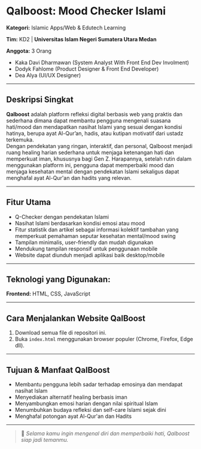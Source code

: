 # Qalboost: Mood Checker Islami

**Kategori:** Islamic Apps/Web & Edutech Learning

**Tim:** KD2 | **Universitas Islam Negeri Sumatera Utara Medan**

**Anggota:** 3 Orang
- Kaka Davi Dharmawan (System Analyst With Front End Dev Involment)
- Dodyk Fahlome (Product Designer & Front End Developer)
- Dea Alya (UI/UX Designer)

---

## Deskripsi Singkat

**Qalboost** adalah platform refleksi digital berbasis web yang praktis dan sederhana dimana dapat membantu pengguna mengenali suasana hati/mood dan mendapatkan nasihat Islami yang sesuai dengan kondisi hatinya, berupa ayat Al-Qur’an, hadis, atau kutipan motivatif dari ustadz terkemuka.  
Dengan pendekatan yang ringan, interaktif, dan personal, Qalboost menjadi ruang healing harian sederhana untuk menjaga ketenangan hati dan memperkuat iman, khususnya bagi Gen Z. Harapannya, setelah rutin dalam menggunakan platform ini, pengguna dapat memperbaiki mood dan menjaga kesehatan mental dengan pendekatan Islami sekaligus dapat menghafal ayat Al-Qur'an dan hadits yang relevan.

---

## Fitur Utama

- Q-Checker dengan pendekatan Islami
- Nasihat Islami berdasarkan kondisi emosi atau mood
- Fitur statistik dan artikel sebagai informasi kolektif tambahan yang memperkuat pemahaman seputar kesehatan mental/mood swing
- Tampilan minimalis, user-friendly dan mudah digunakan
- Mendukung tampilan responsif untuk penggunaan mobile
- Website dapat diunduh menjadi aplikasi baik desktop/mobile

---

## Teknologi yang Digunakan:
**Frontend:** HTML, CSS, JavaScript

---

## Cara Menjalankan Website QalBoost

1. Download semua file di repositori ini.
2. Buka `index.html` menggunakan browser populer (Chrome, Firefox, Edge dll).

---

## Tujuan & Manfaat QalBoost

- Membantu pengguna lebih sadar terhadap emosinya dan mendapat nasihat Islam
- Menyediakan alternatif healing berbasis iman
- Menyambungkan emosi harian dengan nilai spiritual Islam
- Menumbuhkan budaya refleksi dan self-care Islami sejak dini
- Menghafal potongan ayat Al-Qur'an dan Hadits

---

> 📌 *Selama kamu ingin mengenal diri dan memperbaiki hati, Qalboost siap jadi temanmu.*



